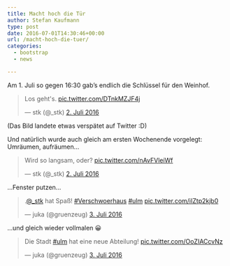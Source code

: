 ```yaml
---
title: Macht hoch die Tür
author: Stefan Kaufmann
type: post
date: 2016-07-01T14:30:46+00:00
url: /macht-hoch-die-tuer/
categories:
  - bootstrap
  - news

---
```

Am 1. Juli so gegen 16:30 gab&#8217;s endlich die Schlüssel für den Weinhof. 

<blockquote class="twitter-tweet" data-lang="de">
  <p lang="de" dir="ltr">
    Los geht's. <a href="https://t.co/DTnkMZJF4j">pic.twitter.com/DTnkMZJF4j</a>
  </p>
  
  <p>
    &mdash; stk (@_stk) <a href="https://twitter.com/_stk/status/749285040132063232">2. Juli 2016</a>
  </p>
</blockquote>



(Das Bild landete etwas verspätet auf Twitter :D)

Und natürlich wurde auch gleich am ersten Wochenende vorgelegt: Umräumen, aufräumen…

<blockquote class="twitter-tweet" data-lang="de">
  <p lang="de" dir="ltr">
    Wird so langsam, oder? <a href="https://t.co/nAvFVleiWf">pic.twitter.com/nAvFVleiWf</a>
  </p>
  
  <p>
    &mdash; stk (@_stk) <a href="https://twitter.com/_stk/status/749344839406383104">2. Juli 2016</a>
  </p>
</blockquote>

…Fenster putzen…

<blockquote class="twitter-tweet" data-lang="de">
  <p lang="de" dir="ltr">
    .<a href="https://twitter.com/_stk">@_stk</a> hat Spaß! <a href="https://twitter.com/hashtag/Verschwoerhaus?src=hash">#Verschwoerhaus</a> <a href="https://twitter.com/hashtag/ulm?src=hash">#ulm</a> <a href="https://t.co/iIZtp2kjb0">pic.twitter.com/iIZtp2kjb0</a>
  </p>
  
  <p>
    &mdash; juka (@gruenzeug) <a href="https://twitter.com/gruenzeug/status/749649582263562240">3. Juli 2016</a>
  </p>
</blockquote>

…und gleich wieder vollmalen 😀

<blockquote class="twitter-tweet" data-lang="de">
  <p lang="de" dir="ltr">
    Die Stadt <a href="https://twitter.com/hashtag/ulm?src=hash">#ulm</a> hat eine neue Abteilung! <a href="https://t.co/OoZIACcvNz">pic.twitter.com/OoZIACcvNz</a>
  </p>
  
  <p>
    &mdash; juka (@gruenzeug) <a href="https://twitter.com/gruenzeug/status/749665392231124993">3. Juli 2016</a>
  </p>
</blockquote>